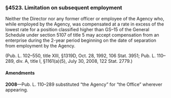 ### §4523. Limitation on subsequent employment ###

Neither the Director nor any former officer or employee of the Agency who, while employed by the Agency, was compensated at a rate in excess of the lowest rate for a position classified higher than GS–15 of the General Schedule under section 5107 of title 5 may accept compensation from an enterprise during the 2-year period beginning on the date of separation from employment by the Agency.

(Pub. L. 102–550, title XIII, §1319D, Oct. 28, 1992, 106 Stat. 3951; Pub. L. 110–289, div. A, title I, §1161(a)(5), July 30, 2008, 122 Stat. 2779.)

#### Amendments ####

**2008**—Pub. L. 110–289 substituted “the Agency” for “the Office” wherever appearing.